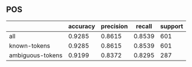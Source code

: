 
## POS

|                  | accuracy | precision | recall | support |
|------------------|----------|-----------|--------|---------|
| all              | 0.9285   | 0.8615    | 0.8539 | 601     |
| known-tokens     | 0.9285   | 0.8615    | 0.8539 | 601     |
| ambiguous-tokens | 0.9199   | 0.8372    | 0.8295 | 287     |

